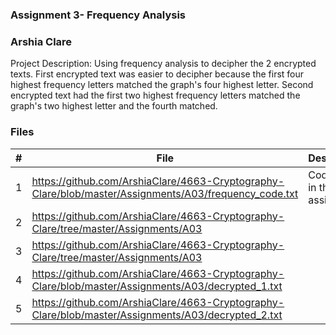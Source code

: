 ### Assignment 3- Frequency Analysis
### Arshia Clare

Project Description: Using frequency analysis to decipher the 2 encrypted texts. 
First encrypted text was easier to decipher because the first four highest frequency letters matched the graph's four highest letter.
Second encrypted text had the first two highest frequency letters matched the graph's two highest letter and the fourth matched. 

### Files

|   #   | File                       | Description  |
| :---: | -------------------------- | ---------------------------------------------------------- |
|   1   |https://github.com/ArshiaClare/4663-Cryptography-Clare/blob/master/Assignments/A03/frequency_code.txt | Code given in the assignment|
|   2   | https://github.com/ArshiaClare/4663-Cryptography-Clare/tree/master/Assignments/A03||
|   3   |https://github.com/ArshiaClare/4663-Cryptography-Clare/tree/master/Assignments/A03||
|   4   | https://github.com/ArshiaClare/4663-Cryptography-Clare/blob/master/Assignments/A03/decrypted_1.txt||
|   5   | https://github.com/ArshiaClare/4663-Cryptography-Clare/blob/master/Assignments/A03/decrypted_2.txt||
